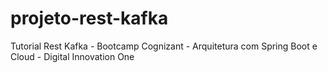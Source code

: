# projeto-rest-kafka
Tutorial Rest Kafka - Bootcamp Cognizant - Arquitetura com Spring Boot e Cloud - Digital Innovation One
